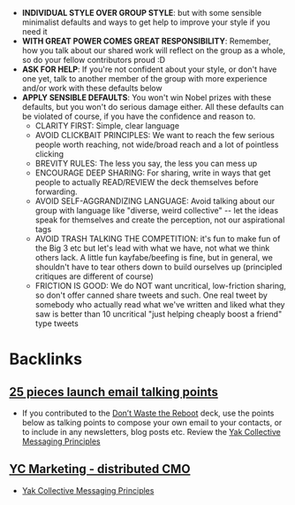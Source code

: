 - **INDIVIDUAL STYLE OVER GROUP STYLE**: but with some sensible minimalist defaults and ways to get help to improve your style if you need it
- **WITH GREAT POWER COMES GREAT RESPONSIBILITY**: Remember, how you talk about our shared work will reflect on the group as a whole, so do your fellow contributors proud :D
- **ASK FOR HELP**: If you're not confident about your style, or don't have one yet, talk to another member of the group with more experience and/or work with these defaults below
- **APPLY SENSIBLE DEFAULTS**: You won't win Nobel prizes with these defaults, but you won't do serious damage either. All these defaults can be violated of course, if you have the confidence and reason to.
    - CLARITY FIRST: Simple, clear language
    - AVOID CLICKBAIT PRINCIPLES: We want to reach the few serious people worth reaching, not wide/broad reach and a lot of pointless clicking
    - BREVITY RULES: The less you say, the less you can mess up
    - ENCOURAGE DEEP SHARING: For sharing, write in ways that get people to actually READ/REVIEW the deck themselves before forwarding.
    - AVOID SELF-AGGRANDIZING LANGUAGE: Avoid talking about our group with language like "diverse, weird collective" -- let the ideas speak for themselves and create the perception, not our aspirational tags
    - AVOID TRASH TALKING THE COMPETITION: it's fun to make fun of the Big 3 etc but let's lead with what we have, not what we think others lack. A little fun kayfabe/beefing is fine, but in general, we shouldn't have to tear others down to build ourselves up (principled critiques are different of course)
    - FRICTION IS GOOD: We do NOT want uncritical, low-friction sharing, so don't offer canned share tweets and such. One real tweet by somebody who actually read what we've written and liked what they saw is better than 10 uncritical "just helping cheaply boost a friend" type tweets

# Backlinks
## [25 pieces launch email talking points](<25 pieces launch email talking points.md>)
- If you contributed to the [Don’t Waste the Reboot](<Don’t Waste the Reboot.md>) deck, use the points below as talking points to compose your own email to your contacts, or to include in any newsletters, blog posts etc. Review the [Yak Collective Messaging Principles](<Yak Collective Messaging Principles.md>)

## [YC Marketing - distributed CMO](<YC Marketing - distributed CMO.md>)
- [Yak Collective Messaging Principles](<Yak Collective Messaging Principles.md>)

